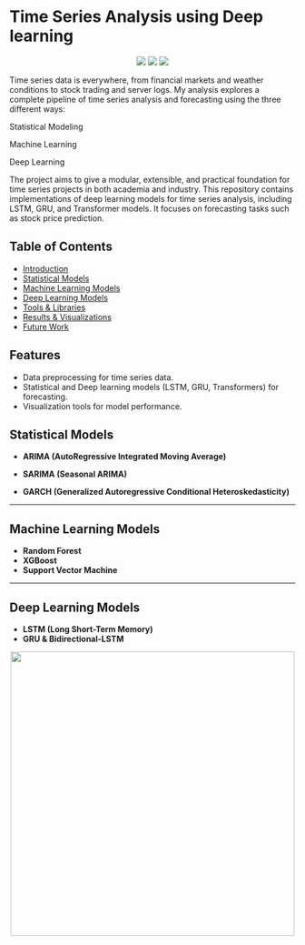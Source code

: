 <h1>Time Series Analysis using Deep learning </h1>
<p align="center"> <img src="https://img.shields.io/badge/domain-time%20series%20forecasting-blue" /> <img src="https://img.shields.io/badge/methods-Statistical%20%7C%20ML%20%7C%20DL-green" /> <img src="https://img.shields.io/badge/status-In progress%20-important" /> </p>

Time series data is everywhere, from financial markets and weather conditions to stock trading and server logs. My analysis explores a complete pipeline of time series analysis and forecasting using the three different ways:

Statistical Modeling

Machine Learning




Deep Learning

The project aims to give a modular, extensible, and practical foundation for time series projects in both academia and industry.
This repository contains implementations of deep learning models for time series analysis, including LSTM, GRU, and Transformer models. It focuses on forecasting tasks such as stock price prediction.

##  Table of Contents

  - [Introduction](#-introduction)
  - [Statistical Models](#-statistical-models)
  - [Machine Learning Models](#-machine-learning-models)
  - [Deep Learning Models](#-deep-learning-models)
  - [Tools & Libraries](#️-tools--libraries)
  - [Results & Visualizations](#-results--visualizations)
  - [Future Work](#-future-work)



## Features
- Data preprocessing for time series data.
- Statistical and Deep learning models (LSTM, GRU, Transformers) for forecasting.
- Visualization tools for model performance.

##  Statistical Models

- **ARIMA (AutoRegressive Integrated Moving Average)**



- **SARIMA (Seasonal ARIMA)**

- **GARCH (Generalized Autoregressive Conditional Heteroskedasticity)**


---

##  Machine Learning Models

- **Random Forest**
- **XGBoost**
- **Support Vector Machine**





---

##  Deep Learning Models

- **LSTM (Long Short-Term Memory)**
- **GRU & Bidirectional-LSTM**

<p align="center">
  <img src="https://miro.medium.com/v2/resize:fit:800/format:webp/1*vYpKL1PjVPjLbU7S6xKkYg.gif" width="500"/>
</p>
